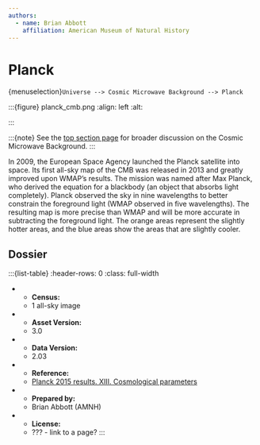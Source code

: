 ```yaml
---
authors:
  - name: Brian Abbott
    affiliation: American Museum of Natural History
---
```



# Planck

{menuselection}`Universe --> Cosmic Microwave Background --> Planck`




:::{figure} planck_cmb.png
:align: left
:alt: 

:::


:::{note}
See the [top section page](../index) for broader discussion on the Cosmic Microwave Background.
:::


In 2009, the European Space Agency launched the Planck satellite
into space. Its first all-sky map of the CMB was released in
2013 and greatly improved upon WMAP’s results. The mission was
named after Max Planck, who derived the equation for a blackbody
(an object that absorbs light completely).
Planck observed the sky in nine wavelengths to better constrain the
foreground light (WMAP observed in five wavelengths). The resulting
map is more precise than WMAP and will be more accurate in
subtracting the foreground light.
The orange areas represent the slightly hotter areas, and the blue
areas show the areas that are slightly cooler.






## Dossier
:::{list-table}
:header-rows: 0
:class: full-width

* - **Census:**
  - 1 all-sky image
* - **Asset Version:**
  - 3.0
* - **Data Version:**
  - 2.03
* - **Reference:**
  - [Planck 2015 results. XIII. Cosmological parameters](https://doi.org/10.1051/0004-6361/201525830)
* - **Prepared by:**
  - Brian Abbott (AMNH)
* - **License:**
  - ??? - link to a page?
:::
